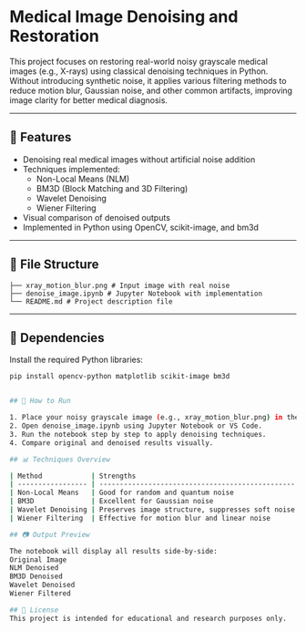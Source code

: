 # Medical Image Denoising and Restoration

This project focuses on restoring real-world noisy grayscale medical images (e.g., X-rays) using classical denoising techniques in Python. Without introducing synthetic noise, it applies various filtering methods to reduce motion blur, Gaussian noise, and other common artifacts, improving image clarity for better medical diagnosis.

---

## 📌 Features

- Denoising real medical images without artificial noise addition
- Techniques implemented:
  - Non-Local Means (NLM)
  - BM3D (Block Matching and 3D Filtering)
  - Wavelet Denoising
  - Wiener Filtering
- Visual comparison of denoised outputs
- Implemented in Python using OpenCV, scikit-image, and bm3d

---

## 📁 File Structure

```📂 medical-image-denoising/
├── xray_motion_blur.png # Input image with real noise
├── denoise_image.ipynb # Jupyter Notebook with implementation
└── README.md # Project description file
```


---

## 🧪 Dependencies

Install the required Python libraries:

```bash
pip install opencv-python matplotlib scikit-image bm3d


## 🚀 How to Run

1. Place your noisy grayscale image (e.g., xray_motion_blur.png) in the same directory as the notebook.
2. Open denoise_image.ipynb using Jupyter Notebook or VS Code.
3. Run the notebook step by step to apply denoising techniques.
4. Compare original and denoised results visually.

## 📊 Techniques Overview

| Method            | Strengths                                        |
| ----------------- | ------------------------------------------------ |
| Non-Local Means   | Good for random and quantum noise                |
| BM3D              | Excellent for Gaussian noise                     |
| Wavelet Denoising | Preserves image structure, suppresses soft noise |
| Wiener Filtering  | Effective for motion blur and linear noise       |

## 📷 Output Preview

The notebook will display all results side-by-side:
Original Image
NLM Denoised
BM3D Denoised
Wavelet Denoised
Wiener Filtered

## 📜 License
This project is intended for educational and research purposes only.



